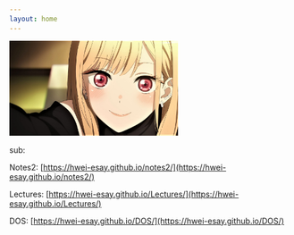 ```yaml
---
layout: home
---
```

<img src="./uwp4850109.jpeg" alt="windows-icon" style="width: 60%; max-width: 600px; height: auto;">

sub:

Notes2: [https://hwei-esay.github.io/notes2/](https://hwei-esay.github.io/notes2/)

Lectures: [https://hwei-esay.github.io/Lectures/](https://hwei-esay.github.io/Lectures/)

DOS: [https://hwei-esay.github.io/DOS/](https://hwei-esay.github.io/DOS/)
